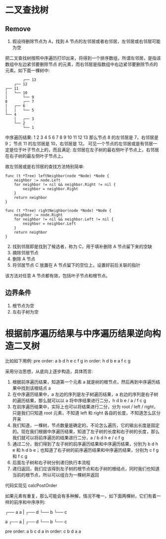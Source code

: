 # 二叉查找树

## Remove

1. 假设待删除节点为 A，找到 A 节点的左邻居或者右邻居，左邻居或右邻居可能为空

把二叉查找树按照中序遍历打印出来，将得到一个排序数组，所谓左邻居，是指该数组中左边紧邻要删除节点
的元素，而右邻居是指数组中右边紧邻要删除节点的元素。如下面一棵树中:

```
        ┌── 13
    ┌── 12
┌── 11
|   └── 10
|       └── 9
8       ┌── 7
│   ┌── 6
|   |   └── 5
└── 4
    │   ┌── 3
    └── 2
        └── 1
```

中序遍历结果: 1 2 3 4 5 6 7 8 9 10 11 12 13
那么节点 8 的左邻居是 7，右邻居是 9；
节点 11 的左邻居是 10，右邻居是 12。
可见一个节点的左邻居或是有邻居一定是位于叶子节点上的，而且满足:
左邻居在左子树的最右侧叶子节点上，右邻居在右子树的最左侧叶子节点上。

故左邻居或是右邻居的查找方法特别简单:

```
func (t *Tree) leftNeighbor(node *Node) *Node {
	neighbor := node.Left
	for neighbor != nil && neighbor.Right != nil {
		neighbor = neighbor.Right
	}
	return neighbor
}
```

```
func (t *Tree) rightNeighbor(node *Node) *Node {
	neighbor := node.Right
	for neighbor != nil && neighbor.Left != nil {
		neighbor = neighbor.Left
	}
	return neighbor
}
```

2. 找到邻居即是找到了候选者，称为 C，用于填补删除 A 节点留下来的空缺
3. 摘除邻居节点
4. 删除 A 节点
5. 将邻居节点 C 放置在 A 节点留下的空位上，设置好前后关联的指针

该方法对任意 A 节点都有效，包括叶子节点和根节点。


## 边界条件

1. 根节点为空
2. 左右子树为空


# 根据前序遍历结果与中序遍历结果逆向构造二叉树

比如如下用例:
pre order: a b d h e c f g
in  order: h d b e a f c g

采用分治思想，从底向上逐步构造，具体而言:

1. 根据前序遍历结果，知道第一个元素 a 就是树的根节点，然后再到中序遍历结果中找到该根结点 a
2. 在中序遍历结果中，a 左边的序列是左子树遍历结果，a 右边的序列是右子树的遍历结果，那么就可以以 a 将中序结果进行二分，h d b e / a / f c g
3. 在前序遍历结果中，实际上也可以将结果进行二分，分为 root / left / right，只是我们只知道 root 元素，不知道 left 和 right 各自的长度，不知道怎么区分开来
4. 我们知道，一棵树，节点数量是确定的，不论怎么遍历，它的输出长度是固定的。现在我们根据中序遍历结果，知道了左子树的长度和右子树的长度，那么我们就可以将前序遍历的结果进行二分，a / b d h e / c f g
5. 通过二分，我们得到了左子树的前序遍历结果和中序遍历结果，分别为 b d h e 和 h d b e；也知道了右子树的前序遍历结果和中序遍历结果，分别为 c f g 和 f c g
6. 后面左子树和右子树分别递归执行本流程
7. 递归返回，我们应该得到左子树的根节点和右子树的根结点，同时我们也知道当前的根节点，所以可以组合为一棵树并返回

代码实现见 calcPostOrder

如果元素有重复，那么可能会有多种解，情况不唯一，如下面两棵树，它们有着一样的前序和中序序列:

┌── a
a
|   ┌── d
└── b
    └── c

a       ┌── a
|   ┌── d
└── b
    └── c

pre order: a b c d a 
in  order: c b d a a
